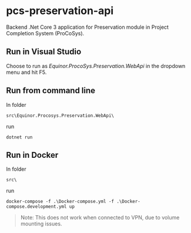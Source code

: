 # pcs-preservation-api

Backend .Net Core 3 application for Preservation module in Project Completion System (ProCoSys).

## Run in Visual Studio
Choose to run as *Equinor.ProcoSys.Preservation.WebApi* in the dropdown menu and hit F5.

## Run from command line
In folder
```console
src\Equinor.Procosys.Preservation.WebApi\
```
run
```console
dotnet run
```

## Run in Docker
In folder
```console
src\
```
run
```console
docker-compose -f .\Docker-compose.yml -f .\Docker-compose.development.yml up
```
> Note: This does not work when connected to VPN, due to volume mounting issues.
